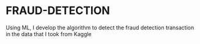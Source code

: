 # FRAUD-DETECTION
Using ML, I develop the algorithm to detect the fraud detection transaction in the data that I took from Kaggle 
